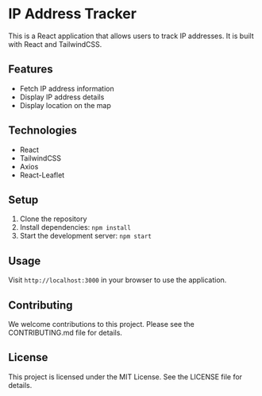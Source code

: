# IP Address Tracker

This is a React application that allows users to track IP addresses. It is built with React and TailwindCSS.

## Features

* Fetch IP address information
* Display IP address details
* Display location on the map

## Technologies

* React
* TailwindCSS
* Axios
* React-Leaflet

## Setup

1. Clone the repository
2. Install dependencies: `npm install`
3. Start the development server: `npm start`

## Usage

Visit `http://localhost:3000` in your browser to use the application.

## Contributing

We welcome contributions to this project. Please see the CONTRIBUTING.md file for details.

## License

This project is licensed under the MIT License. See the LICENSE file for details.
